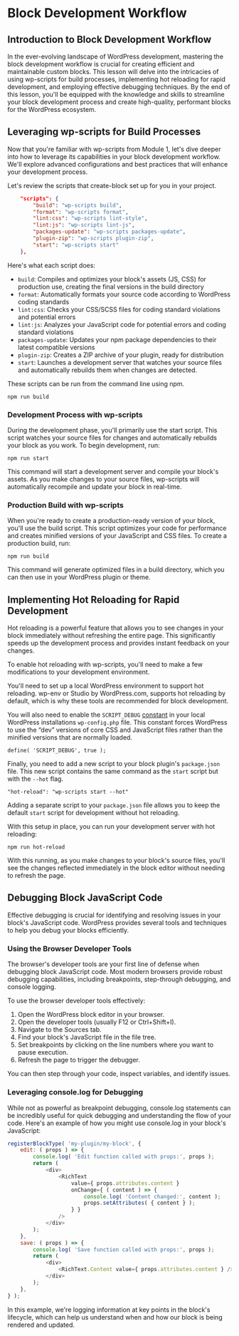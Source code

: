 # Block Development Workflow

## Introduction to Block Development Workflow

In the ever-evolving landscape of WordPress development, mastering the block development workflow is crucial for creating efficient and maintainable custom blocks. This lesson will delve into the intricacies of using wp-scripts for build processes, implementing hot reloading for rapid development, and employing effective debugging techniques. By the end of this lesson, you'll be equipped with the knowledge and skills to streamline your block development process and create high-quality, performant blocks for the WordPress ecosystem.

## Leveraging wp-scripts for Build Processes

Now that you're familiar with wp-scripts from Module 1, let's dive deeper into how to leverage its capabilities in your block development workflow. We'll explore advanced configurations and best practices that will enhance your development process.

Let's review the scripts that create-block set up for you in your project.

```json
	"scripts": {
		"build": "wp-scripts build",
		"format": "wp-scripts format",
		"lint:css": "wp-scripts lint-style",
		"lint:js": "wp-scripts lint-js",
		"packages-update": "wp-scripts packages-update",
		"plugin-zip": "wp-scripts plugin-zip",
		"start": "wp-scripts start"
	},
```

Here's what each script does:

- `build`: Compiles and optimizes your block's assets (JS, CSS) for production use, creating the final versions in the build directory
- `format`: Automatically formats your source code according to WordPress coding standards
- `lint:css`: Checks your CSS/SCSS files for coding standard violations and potential errors
- `lint:js`: Analyzes your JavaScript code for potential errors and coding standard violations
- `packages-update`: Updates your npm package dependencies to their latest compatible versions
- `plugin-zip`: Creates a ZIP archive of your plugin, ready for distribution
- `start`: Launches a development server that watches your source files and automatically rebuilds them when changes are detected. 

These scripts can be run from the command line using npm.

```shell
npm run build
```

### Development Process with wp-scripts

During the development phase, you'll primarily use the start script. This script watches your source files for changes and automatically rebuilds your block as you work. To begin development, run:

```
npm run start
```

This command will start a development server and compile your block's assets. As you make changes to your source files, wp-scripts will automatically recompile and update your block in real-time.

### Production Build with wp-scripts

When you're ready to create a production-ready version of your block, you'll use the build script. This script optimizes your code for performance and creates minified versions of your JavaScript and CSS files. To create a production build, run:

```
npm run build
```

This command will generate optimized files in a build directory, which you can then use in your WordPress plugin or theme.

## Implementing Hot Reloading for Rapid Development

Hot reloading is a powerful feature that allows you to see changes in your block immediately without refreshing the entire page. This significantly speeds up the development process and provides instant feedback on your changes.

To enable hot reloading with wp-scripts, you'll need to make a few modifications to your development environment.

You'll need to set up a local WordPress environment to support hot reloading. wp-env or Studio by WordPress.com, supports hot reloading by default, which is why these tools are recommended for block development.

You will also need to enable the `SCRIPT_DEBUG` [constant](https://developer.wordpress.org/advanced-administration/debug/debug-wordpress/#script_debug) in your local WordPress installations `wp-config.php` file. This constant forces WordPress to use the “dev” versions of core CSS and JavaScript files rather than the minified versions that are normally loaded.

```
define( 'SCRIPT_DEBUG', true );
```

Finally, you need to add a new script to your block plugin's `package.json` file. This new script contains the same command as the `start` script but with the `--hot` flag.

```
"hot-reload": "wp-scripts start --hot"
```

Adding a separate script to your `package.json` file allows you to keep the default `start` script for development without hot reloading.

With this setup in place, you can run your development server with hot reloading:

```
npm run hot-reload
```

With this running, as you make changes to your block's source files, you'll see the changes reflected immediately in the block editor without needing to refresh the page.

## Debugging Block JavaScript Code

Effective debugging is crucial for identifying and resolving issues in your block's JavaScript code. WordPress provides several tools and techniques to help you debug your blocks efficiently.

### Using the Browser Developer Tools

The browser's developer tools are your first line of defense when debugging block JavaScript code. Most modern browsers provide robust debugging capabilities, including breakpoints, step-through debugging, and console logging.

To use the browser developer tools effectively:

1. Open the WordPress block editor in your browser.  
2. Open the developer tools (usually F12 or Ctrl+Shift+I).  
3. Navigate to the Sources tab.  
4. Find your block's JavaScript file in the file tree.  
5. Set breakpoints by clicking on the line numbers where you want to pause execution.  
6. Refresh the page to trigger the debugger.

You can then step through your code, inspect variables, and identify issues.

### Leveraging console.log for Debugging

While not as powerful as breakpoint debugging, console.log statements can be incredibly useful for quick debugging and understanding the flow of your code. Here's an example of how you might use console.log in your block's JavaScript:

```javascript
registerBlockType( 'my-plugin/my-block', {
    edit: ( props ) => {
        console.log( 'Edit function called with props:', props );
        return (
            <div>
                <RichText
                    value={ props.attributes.content }
                    onChange={ ( content ) => {
                        console.log( 'Content changed:', content );
                        props.setAttributes( { content } );
                    } }
                />
            </div>
        );
    },
    save: ( props ) => {
        console.log( 'Save function called with props:', props );
        return (
            <div>
                <RichText.Content value={ props.attributes.content } />
            </div>
        );
    },
} );
```

In this example, we're logging information at key points in the block's lifecycle, which can help us understand when and how our block is being rendered and updated.